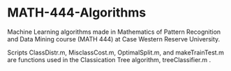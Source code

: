 # MATH-444-Algorithms
Machine Learning algorithms made in Mathematics of Pattern Recognition and Data Mining course (MATH 444) at Case Western Reserve University.

Scripts ClassDistr.m, MisclassCost.m, OptimalSplit.m, and makeTrainTest.m are functions used in the Classication Tree algorithm, treeClassifier.m .
